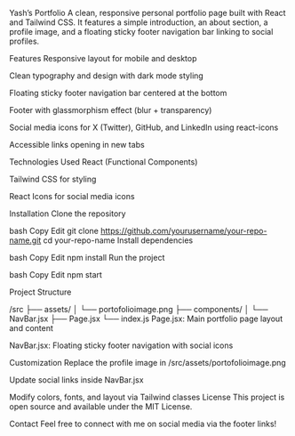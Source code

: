 Yash’s Portfolio
A clean, responsive personal portfolio page built with React and Tailwind CSS.
It features a simple introduction, an about section, a profile image, and a floating sticky footer navigation bar linking to social profiles.


Features
Responsive layout for mobile and desktop

Clean typography and design with dark mode styling

Floating sticky footer navigation bar centered at the bottom

Footer with glassmorphism effect (blur + transparency)

Social media icons for X (Twitter), GitHub, and LinkedIn using react-icons

Accessible links opening in new tabs

Technologies Used
React (Functional Components)

Tailwind CSS for styling

React Icons for social media icons

Installation
Clone the repository

bash
Copy
Edit
git clone https://github.com/yourusername/your-repo-name.git
cd your-repo-name
Install dependencies

bash
Copy
Edit
npm install
Run the project

bash
Copy
Edit
npm start


Project Structure

/src
 ├── assets/
 │     └── portofolioimage.png
 ├── components/
 │     └── NavBar.jsx
 ├── Page.jsx
 └── index.js
Page.jsx: Main portfolio page layout and content

NavBar.jsx: Floating sticky footer navigation with social icons

Customization
Replace the profile image in /src/assets/portofolioimage.png

Update social links inside NavBar.jsx

Modify colors, fonts, and layout via Tailwind classes
License
This project is open source and available under the MIT License.

Contact
Feel free to connect with me on social media via the footer links!
